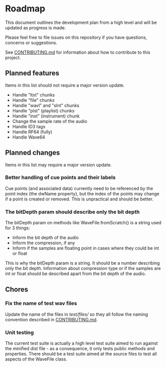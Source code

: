 # Roadmap

This document outlines the development plan from a high level and will be updated as progress is made.

Please feel free to file issues on this repository if you have questions, concerns or suggestions.

See [CONTRIBUTING.md](https://github.com/rochars/wavefile/blob/master/CONTRIBUTING.md) for information about how to contribute to this project.

## Planned features
Items in this list should not require a major version update.
- Handle "ltxt" chunks
- Handle "file" chunks
- Handle "wavl" and "slnt" chunks
- Handle "plst" (playlist) chunks
- Handle "inst" (instrument) chunk
- Change the sample rate of the audio
- Handle ID3 tags
- Handle RF64 (fully)
- Handle Wave64

## Planned changes
Items in this list may require a major version update.

### Better handling of cue points and their labels
Cue points (and associated data) currently need to be referenced by the point index (the dwName property), but the index of the points may change if a point is created or removed. This is unpractical and should be better.

### The bitDepth param should describe only the bit depth
The bitDepth param on methods like WaveFile.fromScratch() is a string used for 3 things:
- Inform the bit depth of the audio
- Inform the compression, if any
- Inform if the samples are floating point in cases where they could be int or float

This is why the bitDepth param is a string. It should be a number describing only the bit depth. Information about compression type or if the samples are int or float should be described apart from the bit depth of the audio.

## Chores

### Fix the name of test wav files
Update the name of the files in *test/files/* so they all follow the naming convention described in [CONTRIBUTING.md](https://github.com/rochars/wavefile/blob/master/CONTRIBUTING.md).

### Unit testing
The current test suite is actually a high level test suite aimed to run against the minified dist file - as a consequence, it only tests public methods and properties. There should be a test suite aimed at the source files to test all aspects of the WaveFile class.
